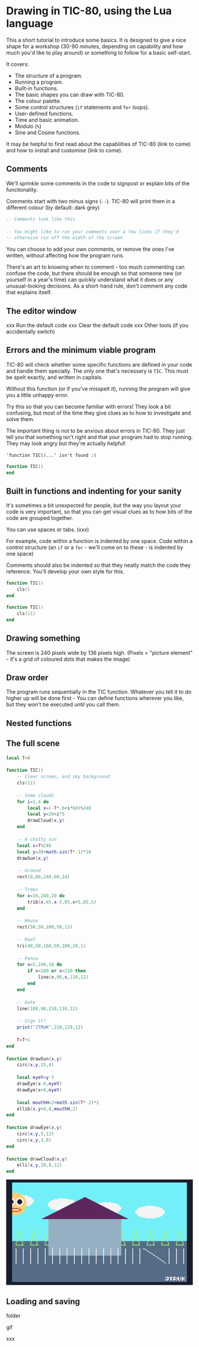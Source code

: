 # Drawing in TIC-80, using the Lua language

This a short tutorial to introduce some basics. It is designed to give a nice shape for a workshop (30-90 minutes, depending on capability and how much you'd like to play around) or something to follow for a basic self-start.

It covers:
- The structure of a program.
- Running a program.
- Built-in functions.
- The basic shapes you can draw with TIC-80.
- The colour palette.
- Some control structures (`if` statements and `for` loops).
- User-defined functions.
- Time and basic animation.
- Modulo (`%`)
- Sine and Cosine functions.

It may be helpful to first read about the capabilities of TIC-80 (link to come) and how to install and customise (link to come).

## Comments

We'll sprinkle some comments in the code to signpost or explain bits of the functionality.

Comments start with two minus signs (`--`). TIC-80 will print them in a different colour (by default: dark grey)

```lua
-- Comments look like this

-- You might like to run your comments over a few lines if they'd
-- otherwise run off the width of the screen
```

You can choose to add your own comments, or remove the ones I've written, without affecting how the program runs.

There's an art to knowing when to comment - too much commenting can confuse the code, but there should be enough so that someone new (or yourself in a year's time) can quickly understand what it does or any unusual-looking decisions. As a short-hand rule, don't comment any code that explains itself.

## The editor window

xxx Run the default code
xxx Clear the default code
xxx Other tools (if you accidentally switch)

## Errors and the minimum viable program

TIC-80 will check whether some specific functions are defined in your code and handle them specially. The only one that's necessary is `TIC`. This must be spelt exactly, and written in capitals.

Without this function (or if you've misspelt it), running the program will give you a little unhappy error.

Try this so that you can become familiar with errors! They look a bit confusing, but most of the time they give clues as to how to investigate and solve them.

The important thing is not to be anxious about errors in TIC-80. They just tell you that something isn't right and that your program had to stop running. They may look angry but they're actually helpful!

`'function TIC()...' isn't found :(`

```lua
function TIC()
end
```

## Built in functions and indenting for your sanity

It's sometimes a bit unexpected for people, but the way you layout your code is very important, so that you can get visual clues as to how bits of the code are grouped together.

You can use spaces or tabs. (xxx)

For example, code within a function is indented by one space.
Code within a control structure (an `if` or a `for` - we'll come on to these - is indented by one space)

Comments should also be indented so that they neatly match the code they reference. You'll develop your own style for this.

```lua
function TIC()
	cls()
end
```

```lua
function TIC()
	cls(11)
end
```

## Drawing something

The screen is 240 pixels wide by 136 pixels high. (Pixels = "picture element" - it's a grid of coloured dots that makes the image)

## Draw order

The program runs sequentially in the TIC function. Whatever you tell it to do higher up will be done first - You can define functions wherever you like, but they won't be executed until you call them. 

## Nested functions

## The full scene

```lua
local T=0

function TIC()
	-- Clear screen, and sky background
	cls(11)

	-- Some clouds
	for i=1,4 do
		local x=(-T*.6+i*60)%240
		local y=20+i*5 
		drawCloud(x,y)
	end
	
	-- A chatty sun
	local x=T%240
	local y=30+math.sin(T*.1)*10
	drawSun(x,y) 

	-- Ground
	rect(0,80,240,60,14)

	-- Trees
	for x=10,240,20 do
		trib(x,65,x-5,85,x+5,85,5)
	end

	-- House
	rect(50,50,100,50,13)

	-- Roof
	tri(40,50,160,50,100,20,1)

	-- Fence
	for x=5,240,10 do
		if x<180 or x>210 then
			line(x,90,x,110,12)
		end
	end

	-- Gate
	line(180,90,210,110,12)
	
	-- Sign it!
	print("JTRUK",210,129,12)
	
	T=T+1
end

function drawSun(x,y)
	circ(x,y,15,4)

	local eyeY=y-3
	drawEye(x-6,eyeY)
	drawEye(x+6,eyeY)

	local mouthH=3+math.sin(T*.2)*2
	ellib(x,y+8,8,mouthH,2)
end

function drawEye(x,y)
	circ(x,y,5,12)
	circ(x,y,3,0)
end

function drawCloud(x,y)
	elli(x,y,20,8,12)
end
```

![An animation of the house scene](drawing/house-scene.gif)

## Loading and saving

folder

gif

xxx